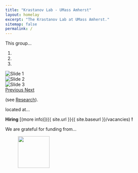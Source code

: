 ```yaml
---
title: "Krastanov Lab - UMass Amherst"
layout: homelay
excerpt: "The Krastanov Lab at UMass Amherst."
sitemap: false
permalink: /
---
```


This group...

<div markdown="0" id="carousel" class="carousel slide" data-ride="carousel" data-interval="4000" data-pause="hover" >
  <!-- Menu -->
  <ol class="carousel-indicators">
      <li data-target="#carousel" data-slide-to="0" class="active"></li>
      <li data-target="#carousel" data-slide-to="1"></li>
      <li data-target="#carousel" data-slide-to="2"></li>
  </ol>
  <!-- Items -->
  <div class="carousel-inner" markdown="0">
      <div class="item active">
          <img src="{{ site.url }}{{ site.baseurl }}/images/carousel/placeholder" alt="Slide 1" />
      </div>
      <div class="item">
          <img src="{{ site.url }}{{ site.baseurl }}/images/carousel/placeholder" alt="Slide 2" />
      </div>
      <div class="item">
          <img src="{{ site.url }}{{ site.baseurl }}/images/carousel/placeholder" alt="Slide 3" />
      </div>
  </div>
  <a class="left carousel-control" href="#carousel" role="button" data-slide="prev">
    <span class="glyphicon glyphicon-chevron-left" aria-hidden="true"></span>
    <span class="sr-only">Previous</span>
  </a>
  <a class="right carousel-control" href="#carousel" role="button" data-slide="next">
    <span class="glyphicon glyphicon-chevron-right" aria-hidden="true"></span>
    <span class="sr-only">Next</span>
  </a>
</div>

(see [Research](research)).

located at...

**Hiring** [(more info)]({{ site.url }}{{ site.baseurl }}/vacancies) **!**

We are grateful for funding from...

<figure class="fourth">
  <img src="{{ site.url }}{{ site.baseurl }}/images/logopic/placeholder.jpg" style="width: 100px">
</figure>
